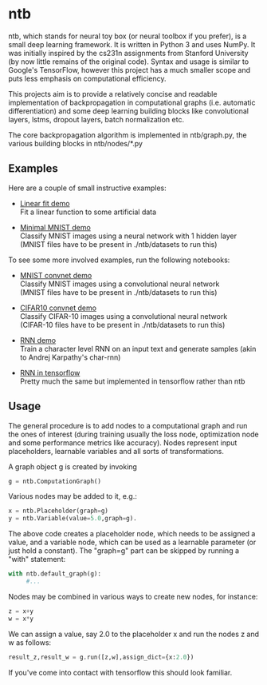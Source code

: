 # ntb
ntb, which stands for neural toy box (or neural toolbox if you prefer), is a small deep learning framework. It is written in Python 3 and uses NumPy.
It was initially inspired by the cs231n assignments from Stanford University (by now little remains of the original code).
Syntax and usage is similar to Google's TensorFlow, however this project has a much smaller scope and puts less emphasis on computational efficiency.

This projects aim is to provide a relatively concise and readable implementation of backpropagation in computational graphs (i.e. automatic differentiation) and some deep learning building blocks like convolutional layers, lstms, dropout layers, batch normalization etc.

The core backpropagation algorithm is implemented in ntb/graph.py, the various building blocks in ntb/nodes/*.py

## Examples

Here are a couple of small instructive examples:

* [Linear fit demo](linear_fit_demo.ipynb)  
  Fit a linear function to some artificial data

* [Minimal MNIST demo](mnist_minimal_demo.ipynb)  
  Classify MNIST images using a neural network with 1 hidden layer  
  (MNIST files have to be present in ./ntb/datasets to run this)

To see some more involved examples, run the following notebooks:

* [MNIST convnet demo](mnist_convnet_demo.ipynb)  
  Classify MNIST images using a convolutional neural network  
  (MNIST files have to be present in ./ntb/datasets to run this)

* [CIFAR10 convnet demo](cifar10_convnet_demo.ipynb)  
  Classify CIFAR-10 images using a convolutional neural network  
  (CIFAR-10 files have to be present in ./ntb/datasets to run this)

* [RNN demo](textdata_demo.ipynb)  
  Train a character level RNN on an input text and generate samples (akin to Andrej Karpathy's char-rnn)

* [RNN in tensorflow](textdata_demo_tf.ipynb)  
  Pretty much the same but implemented in tensorflow rather than ntb

## Usage

The general procedure is to add nodes to a computational graph and run the ones of interest (during training usually the loss node, optimization node and some performance metrics like accuracy). Nodes represent input placeholders, learnable variables and all sorts of transformations.

A graph object g is created by invoking
```python
g = ntb.ComputationGraph()
```
Various nodes may be added to it, e.g.:
```python
x = ntb.Placeholder(graph=g)
y = ntb.Variable(value=5.0,graph=g).
```
The above code creates a placeholder node, which needs to be assigned a value, and a variable node, which can be used as a learnable parameter (or just hold a constant).
The "graph=g" part can be skipped by running a "with" statement:
```python
with ntb.default_graph(g):
     #...
```
Nodes may be combined in various ways to create new nodes, for instance:
```python
z = x+y
w = x*y
```
We can assign a value, say 2.0 to the placeholder x and run the nodes z and w as follows:
```python
result_z,result_w = g.run([z,w],assign_dict={x:2.0})
```

If you've come into contact with tensorflow this should look familiar.

